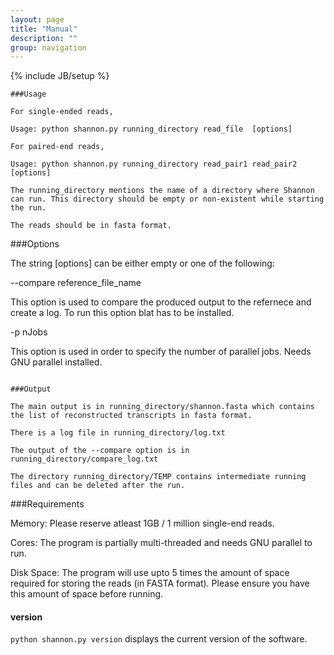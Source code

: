 ```yaml
---
layout: page
title: "Manual"
description: ""
group: navigation
---
```

{% include JB/setup %}

~~~
###Usage

For single-ended reads,

Usage: python shannon.py running_directory read_file  [options]

For paired-end reads,

Usage: python shannon.py running_directory read_pair1 read_pair2  [options]

The running_directory mentions the name of a directory where Shannon can run. This directory should be empty or non-existent while starting the run. 

The reads should be in fasta format. 

~~~

###Options

The string [options] can be either empty or one of the following: 

--compare reference_file_name

This option is used to compare the produced output to the refernece and create a log. To run this option blat has to be installed. 

-p nJobs

This option is used in order to specify the number of parallel jobs. Needs GNU parallel installed. 

~~~

###Output 

The main output is in running_directory/shannon.fasta which contains the list of reconstructed transcripts in fasta format.

There is a log file in running_directory/log.txt 

The output of the --compare option is in running_directory/compare_log.txt

The directory running_directory/TEMP contains intermediate running files and can be deleted after the run.

~~~
###Requirements

Memory: Please reserve atleast 1GB / 1 million single-end reads.

Cores: The program is partially multi-threaded and needs GNU parallel to run.

Disk Space: The program will use upto 5 times the amount of space required for storing the reads (in FASTA format). Please ensure you have this amount of space before running.


#### version

`python shannon.py version` displays the current version of the software.
